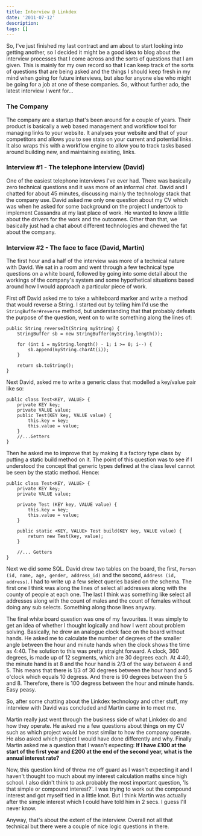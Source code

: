 ```yaml
---
title: Interview @ Linkdex
date: '2011-07-12'
description:
tags: []
---
```


So, I've just finished my last contract and am about to start looking into getting another, so I decided it might be a good idea to blog about the interview processes that I come across and the sorts of questions that I am given. This is mainly for my own record so that I can keep track of the sorts of questions that are being asked and the things I should keep fresh in my mind when going for future interviews, but also for anyone else who might be going for a job at one of these companies. So, without further ado, the latest interview I went for...

### The Company

The company are a startup that's been around for a couple of years. Their product is basically a web based management and workflow tool for managing links to your website. It analyses your website and that of your competitors and allows you to see stats on your current and potential links. It also wraps this with a workflow engine to allow you to track tasks based around building new, and maintaining existing, links.

### Interview #1 - The telephone interview (David)

One of the easiest telephone interviews I've ever had. There was basically zero technical questions and it was more of an informal chat. David and I chatted for about 45 minutes, discussing mainly the technology stack that the company use. David asked me only one question about my CV which was when he asked for some background on the project I undertook to implement Cassandra at my last place of work. He wanted to know a little about the drivers for the work and the outcomes. Other than that, we basically just had a chat about different technologies and chewed the fat about the company.

### Interview #2 - The face to face (David, Martin)

The first hour and a half of the interview was more of a technical nature with David. We sat in a room and went through a few technical type questions on a white board, followed by going into some detail about the workings of the company's system and some hypothetical situations based around how I would approach a particular piece of work.

First off David asked me to take a whiteboard marker and write a method that would reverse a String. I started out by telling him I'd use the `StringBuffer#reverse` method, but understanding that that probably defeats the purpose of the question, went on to write something along the lines of:

```
public String reverseIt(String myString) {
    StringBuffer sb = new StringBuffer(myString.length());

    for (int i = myString.length() - 1; i >= 0; i--) {
        sb.append(myString.charAt(i));
    }

    return sb.toString();
}
```

Next David, asked me to write a generic class that modelled a key/value pair like so:

```
public class Test<KEY, VALUE> {
    private KEY key;
    private VALUE value;
    public Test(KEY key, VALUE value) {
        this.key = key;
        this.value = value;
    }
    //...Getters
}
```

Then he asked me to improve that by making it a factory type class by putting a static build method on it. The point of this question was to see if I understood the concept that generic types defined at the class level cannot be seen by the static method. Hence:

```
public class Test<KEY, VALUE> {
	private KEY key;
	private VALUE value;

	private Test (KEY key, VALUE value) {
		this.key = key;
		this.value = value;
	}

	public static <KEY, VALUE> Test build(KEY key, VALUE value) {
		return new Test(key, value);   
	}   

	//... Getters
}
```

Next we did some SQL. David drew two tables on the board, the first, `Person (id, name, age, gender, address_id)` and the second, `Address (id, address)`. I had to write up a few select queries basied on the schema. The first one I think was along the lines of select all addresses along with the county of people at each one. The last I think was something like select all addresses along with the count of males and the count of females without doing any sub selects. Something along those lines anyway.

The final white board question was one of my favourites. It was simply to get an idea of whether I thought logically and how I went about problem solving. Basically, he drew an analogue clock face on the board without hands. He asked me to calculate the number of degrees of the smaller angle between the hour and minute hands when the clock shows the time as 4:40. The solution to this was pretty straight forward. A clock, 360 degrees, is made up of 12 segments, which are 30 degrees each. At 4:40, the minute hand is at 8 and the hour hand is 2/3 of the way between 4 and 5. This means that there is 1/3 of 30 degrees between the hour hand and 5 o'clock which equals 10 degress. And there is 90 degrees between the 5 and 8. Therefore, there is 100 degress between the hour and minute hands. Easy peasy.

So, after some chatting about the Linkdex technology and other stuff, my interview with David was concluded and Martin came in to meet me.

Martin really just went through the business side of what Linkdex do and how they operate. He asked me a few questions about things on my CV such as which project would be most similar to how the company operate. He also asked which project I would have done differently and why. Finally Martin asked me a question that I wasn't expecting: **If I have £100 at the start of the first year and £200 at the end of the second year, what is the annual interest rate?**

Now, this question kind of threw me off guard as I wasn't expecting it and I haven't thought too much about my interest calculation maths since high school. I also didn't think to ask probably the most important question, 'Is that simple or compound interest?'. I was trying to work out the compound interest and got myself tied in a little knot. But I think Martin was actually after the simple interest which I could have told him in 2 secs. I guess I'll never know.

Anyway, that's about the extent of the interview. Overall not all that technical but there were a couple of nice logic questions in there.